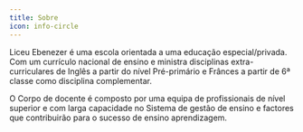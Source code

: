 ```yaml
---
title: Sobre
icon: info-circle
---
```


Liceu Ebenezer é uma escola orientada a uma educação especial/privada.
Com um currículo nacional de ensino e ministra disciplinas extra-curriculares de Inglês a partir do nível Pré-primário e Frânces a partir de 6ª classe como disciplina complementar.

O Corpo de docente é composto por uma equipa de profissionais de nível superior e com larga capacidade no Sistema de gestão de ensino e factores que contribuirão para o sucesso de ensino aprendizagem.